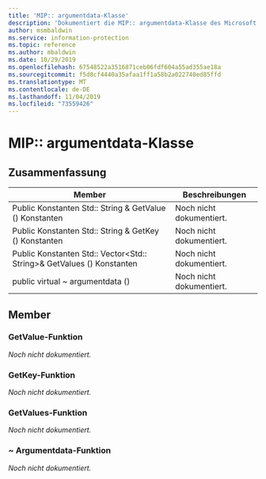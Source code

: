 ```yaml
---
title: 'MIP:: argumentdata-Klasse'
description: 'Dokumentiert die MIP:: argumentdata-Klasse des Microsoft Information Protection (MIP) SDK.'
author: msmbaldwin
ms.service: information-protection
ms.topic: reference
ms.author: mbaldwin
ms.date: 10/29/2019
ms.openlocfilehash: 67548522a3516871ceb06fdf604a55ad355ae18a
ms.sourcegitcommit: f5d8cf4440a35afaa1ff1a58b2a022740ed85ffd
ms.translationtype: MT
ms.contentlocale: de-DE
ms.lasthandoff: 11/04/2019
ms.locfileid: "73559426"
---
```

# <a name="class-mipargumentdata"></a>MIP:: argumentdata-Klasse 
  
## <a name="summary"></a>Zusammenfassung
 Member                        | Beschreibungen                                
--------------------------------|---------------------------------------------
Public Konstanten Std:: String & GetValue () Konstanten  | Noch nicht dokumentiert.
Public Konstanten Std:: String & GetKey () Konstanten  | Noch nicht dokumentiert.
Public Konstanten Std:: Vector\<Std:: String\>& GetValues () Konstanten  | Noch nicht dokumentiert.
public virtual ~ argumentdata ()  | Noch nicht dokumentiert.
  
## <a name="members"></a>Member
  
### <a name="getvalue-function"></a>GetValue-Funktion
_Noch nicht dokumentiert._

  
### <a name="getkey-function"></a>GetKey-Funktion
_Noch nicht dokumentiert._

  
### <a name="getvalues-function"></a>GetValues-Funktion
_Noch nicht dokumentiert._

  
### <a name="argumentdata-function"></a>~ Argumentdata-Funktion
_Noch nicht dokumentiert._
